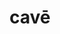 ---
title: cavē
di: (to one person)
meaning: be careful!
ch: four
pos: conjverb
mt: yes
mt1thru4: yes
---